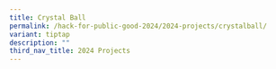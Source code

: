 ```yaml
---
title: Crystal Ball
permalink: /hack-for-public-good-2024/2024-projects/crystalball/
variant: tiptap
description: ""
third_nav_title: 2024 Projects
---
```

